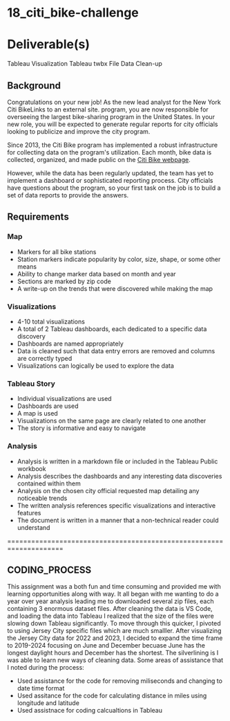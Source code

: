 # 18_citi_bike-challenge

# Deliverable(s)

Tableau Visualization
Tableau twbx File
Data Clean-up

## Background
Congratulations on your new job! As the new lead analyst for the New York Citi BikeLinks to an external site. program, you are now responsible for overseeing the largest bike-sharing program in the United States. In your new role, you will be expected to generate regular reports for city officials looking to publicize and improve the city program.

Since 2013, the Citi Bike program has implemented a robust infrastructure for collecting data on the program's utilization. Each month, bike data is collected, organized, and made public on the [Citi Bike webpage](https://citibikenyc.com/system-data).

However, while the data has been regularly updated, the team has yet to implement a dashboard or sophisticated reporting process. City officials have questions about the program, so your first task on the job is to build a set of data reports to provide the answers.

## Requirements
### Map
- Markers for all bike stations
- Station markers indicate popularity by color, size, shape, or some other means
- Ability to change marker data based on month and year
- Sections are marked by zip code
- A write-up on the trends that were discovered while making the map

### Visualizations
- 4-10 total visualizations
- A total of 2 Tableau dashboards, each dedicated to a specific data discovery
- Dashboards are named appropriately
- Data is cleaned such that data entry errors are removed and columns are correctly typed
- Visualizations can logically be used to explore the data

### Tableau Story
- Individual visualizations are used
- Dashboards are used
- A map is used
- Visualizations on the same page are clearly related to one another
- The story is informative and easy to navigate

### Analysis
- Analysis is written in a markdown file or included in the Tableau Public workbook
- Analysis describes the dashboards and any interesting data discoveries contained within them
- Analysis on the chosen city official requested map detailing any noticeable trends
- The written analysis references specific visualizations and interactive features
- The document is written in a manner that a non-technical reader could understand      

====================================================================
## CODING_PROCESS

This assignment was a both fun and time consuming and provided me with learning opportunities along with way. It all began with me wanting to do a year over year analysis leading me to downloaded several zip files, each containing 3 enormous dataset files. After cleaning the data is VS Code, and loading the data into Tableau I realized that the size of the files were slowing down Tableau significantly. To move through this quicker, I pivoted to using Jersey City specific files which are much smalller. 
After visualizing the Jersey City data for 2022 and 2023, I decided to expand the time frame to 2019-2024 focusing on June and December becuase June has the longest daylight hours and December has the shortest.
The silverlining is I was able to learn new ways of cleaning data. Some areas of assistance that I noted during the process:
- Used assistance for the code for removing miliseconds and changing to date time format
- Used assitance for the code for calculating distance in miles using longitude and latitude
- Used assistnace for coding calcualtions in Tableau

